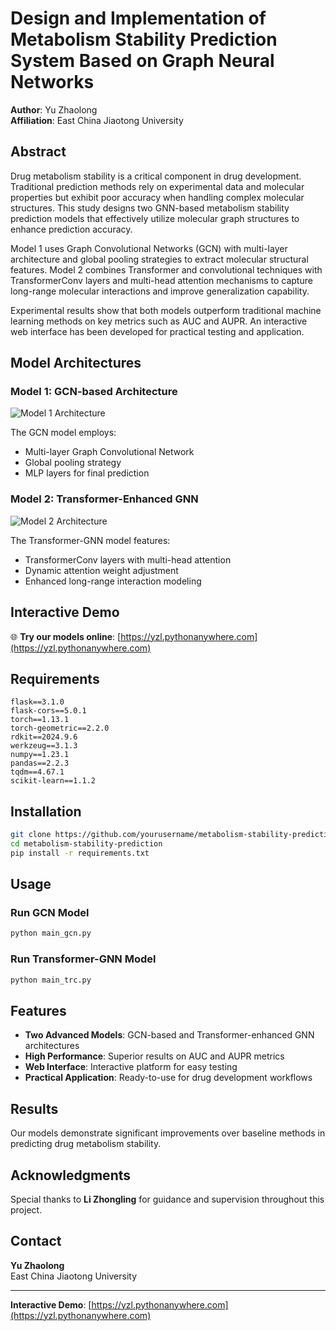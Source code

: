 # Design and Implementation of Metabolism Stability Prediction System Based on Graph Neural Networks

**Author**: Yu Zhaolong  
**Affiliation**: East China Jiaotong University

## Abstract

Drug metabolism stability is a critical component in drug development. Traditional prediction methods rely on experimental data and molecular properties but exhibit poor accuracy when handling complex molecular structures. This study designs two GNN-based metabolism stability prediction models that effectively utilize molecular graph structures to enhance prediction accuracy.

Model 1 uses Graph Convolutional Networks (GCN) with multi-layer architecture and global pooling strategies to extract molecular structural features. Model 2 combines Transformer and convolutional techniques with TransformerConv layers and multi-head attention mechanisms to capture long-range molecular interactions and improve generalization capability.

Experimental results show that both models outperform traditional machine learning methods on key metrics such as AUC and AUPR. An interactive web interface has been developed for practical testing and application.

## Model Architectures

### Model 1: GCN-based Architecture
![Model 1 Architecture](images/model1.png)

The GCN model employs:
- Multi-layer Graph Convolutional Network
- Global pooling strategy
- MLP layers for final prediction

### Model 2: Transformer-Enhanced GNN
![Model 2 Architecture](images/model2.png)

The Transformer-GNN model features:
- TransformerConv layers with multi-head attention
- Dynamic attention weight adjustment
- Enhanced long-range interaction modeling

## Interactive Demo

🌐 **Try our models online**: [https://yzl.pythonanywhere.com](https://yzl.pythonanywhere.com)

## Requirements

```
flask==3.1.0
flask-cors==5.0.1
torch==1.13.1
torch-geometric==2.2.0
rdkit==2024.9.6
werkzeug==3.1.3
numpy==1.23.1
pandas==2.2.3
tqdm==4.67.1
scikit-learn==1.1.2
```

## Installation

```bash
git clone https://github.com/yourusername/metabolism-stability-prediction.git
cd metabolism-stability-prediction
pip install -r requirements.txt
```

## Usage

### Run GCN Model
```bash
python main_gcn.py
```

### Run Transformer-GNN Model
```bash
python main_trc.py
```

## Features

- **Two Advanced Models**: GCN-based and Transformer-enhanced GNN architectures
- **High Performance**: Superior results on AUC and AUPR metrics
- **Web Interface**: Interactive platform for easy testing
- **Practical Application**: Ready-to-use for drug development workflows

## Results

Our models demonstrate significant improvements over baseline methods in predicting drug metabolism stability.

## Acknowledgments

Special thanks to **Li Zhongling** for guidance and supervision throughout this project.

## Contact

**Yu Zhaolong**  
East China Jiaotong University  

---

**Interactive Demo**: [https://yzl.pythonanywhere.com](https://yzl.pythonanywhere.com)

